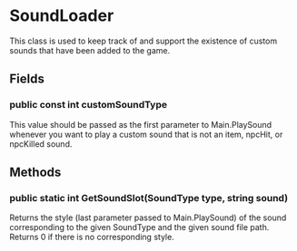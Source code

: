 # SoundLoader

This class is used to keep track of and support the existence of custom sounds that have been added to the game.

## Fields

### public const int customSoundType

This value should be passed as the first parameter to Main.PlaySound whenever you want to play a custom sound that is not an item, npcHit, or npcKilled sound.

## Methods

### public static int GetSoundSlot(SoundType type, string sound)

Returns the style (last parameter passed to Main.PlaySound) of the sound corresponding to the given SoundType and the given sound file path. Returns 0 if there is no corresponding style.